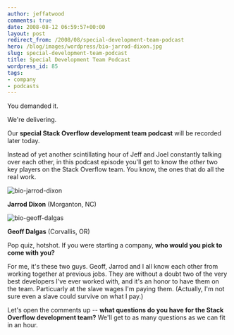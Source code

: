 ```yaml
---
author: jeffatwood
comments: true
date: 2008-08-12 06:59:57+00:00
layout: post
redirect_from: /2008/08/special-development-team-podcast
hero: /blog/images/wordpress/bio-jarrod-dixon.jpg
slug: special-development-team-podcast
title: Special Development Team Podcast
wordpress_id: 85
tags:
- company
- podcasts
---
```



You demanded it.



We're delivering.



Our **special Stack Overflow development team podcast** will be recorded later today.



Instead of yet another scintillating hour of Jeff and Joel constantly talking over each other, in this podcast episode you'll get to know the _other_ two key players on the Stack Overflow team. You know, the ones that do all the real work.



![bio-jarrod-dixon](/blog/images/wordpress/bio-jarrod-dixon.jpg)



**Jarrod Dixon** (Morganton, NC)



![bio-geoff-dalgas](/blog/images/wordpress/bio-geoff-dalgas.jpg)



**Geoff Dalgas** (Corvallis, OR)



Pop quiz, hotshot. If you were starting a company, **who would you pick to come with you?**



For me, it's these two guys. Geoff, Jarrod and I all know each other from working together at previous jobs. They are without a doubt two of the very best developers I've ever worked with, and it's an honor to have them on the team. Particuarly at the slave wages I'm paying them.  (Actually, I'm not sure even a slave could survive on what I pay.)



Let's open the comments up -- **what questions do you have for the Stack Overflow development team?** We'll get to as many questions as we can fit in an hour.


